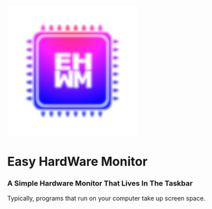 <img src="https://raw.githubusercontent.com/Kwexy/EHWM/main/graphics/AppIcon.png" width="300">

# Easy HardWare Monitor
### A Simple Hardware Monitor That Lives In The Taskbar

Typically, programs that run on your computer take up screen space.
